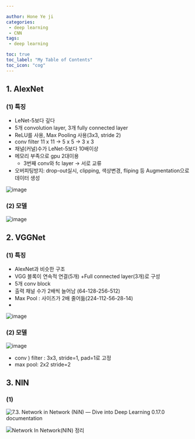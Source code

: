 ```yaml
---

author: Hone Ye ji
categories: 
 - deep learning
 - CNN
tags: 
 - deep learning

toc: true
toc_label: "My Table of Contents"
toc_icon: "cog"
---
```

## 1. AlexNet

### (1) 특징
- LeNet-5보다 깊다
- 5개 convolution layer, 3개 fully connected layer
- ReLU를 사용, Max Pooling 사용(3x3, stride 2)
- conv filter 11 x 11 $\rightarrow$ 5 x 5 $\rightarrow$ 3 x 3
- 채널(커널)수가 LeNet-5보다 10배이상
- 메모리 부족으로 gpu 2대이용
	- 3번째 conv와 fc layer  $\rightarrow$ 서로 교류
- 오버피팅방지: drop-out실시, clipping, 색상변경, fliping 등 Augmentation으로 데이터 생성 

![image](https://user-images.githubusercontent.com/45659433/142804225-c44fb2a2-8f5a-4359-8d9a-4b95156d3485.png)


### (2) 모델 
![image](https://user-images.githubusercontent.com/45659433/142805180-8a3efb0b-6dbc-4cff-8fe4-f655fcad3cdb.png)


## 2. VGGNet

### (1) 특징 
- AlexNet과 비슷한 구조
- VGG 블록이 연속적 연결(5개) +Full connected layer(3개)로 구성
- 5개 conv block
- 출력 채널 수가 2배씩 늘어남 (64-128-256-512)
- Max Pool : 사이즈가 2배 줄어듦(224-112-56-28-14)
- 
![image](https://user-images.githubusercontent.com/45659433/142804304-efeee8c5-e21e-4bdc-bfb5-b62b3d9328c3.png)

### (2) 모델
![image](https://user-images.githubusercontent.com/45659433/142805620-fc1daebb-93be-4845-bf39-2868f38c98b0.png)
- conv ) filter : 3x3, stride=1, pad=1로 고정
- max pool: 2x2 stride=2

## 3. NIN

### (1) 
![7.3. Network in Network (NiN) — Dive into Deep Learning 0.17.0 documentation](https://d2l.ai/_images/nin.svg)


![Network In Network(NIN) 정리](https://media.vlpt.us/images/whgurwns2003/post/45f46bea-e5e6-452e-8ef1-9b14d886f789/dsd.JPG)
<!--stackedit_data:
eyJoaXN0b3J5IjpbMjAyMjg5NjEzLDIxMzY4NjU5NjYsLTE3Nj
gwNTI5ODddfQ==
-->